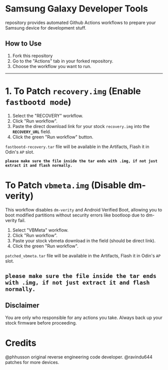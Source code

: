 # Samsung Galaxy Developer Tools

repository provides automated Github Actions workflows to prepare your Samsung device for development stuff.


## How to Use

1. Fork this repository
2. Go to the "Actions" tab in your forked repository.
3. Choose the workflow you want to run.

---

# 1. To Patch `recovery.img` (Enable `fastbootd mode`)

1.  Select the "RECOVERY" workflow.
2.  Click "Run workflow".
3.  Paste the direct download link for your stock `recovery.img` into the **`RECOVERY_URL`** field.
4.  Click the green "Run workflow" button.

`fastbootd-recovery.tar` file will be available in the Artifacts, Flash it in Odin's `AP` slot.

**`please make sure the file inside the tar ends with .img, if not just extract it and flash normally.`**

# To Patch `vbmeta.img` (Disable dm-verity)

This workflow disables `dm-verity` and Android Verified Boot, allowing you to boot modified partitions without security errors like bootloop due to dm-verity fail.

1.  Select "VBMeta" workflow.
2.  Click "Run workflow".
3.  Paste your stock vbmeta download in the field (should be direct link).
4.  Click the green "Run workflow".


`patched_vbmeta.tar` file will be available in the Artifacts, Flash it in Odin's `AP` slot.

**`please make sure the file inside the tar ends with .img, if not just extract it and flash normally.`**
---

## Disclaimer

You are only who responsible for any actions you take. Always back up your stock firmware before proceeding.

# Credits

@phhusson original reverse engineering code developer.
@ravindu644 patches for more devices.
